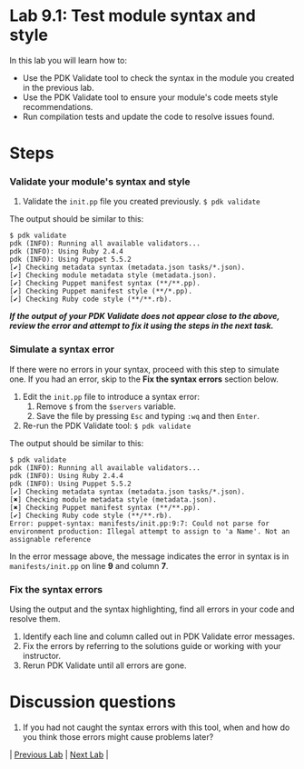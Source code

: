 # Lab 9.1: Test module syntax and style

In this lab you will learn how to:

* Use the PDK Validate tool to check the syntax in the module you created in the previous lab.
* Use the PDK Validate tool to ensure your module's code meets style recommendations.
* Run compilation tests and update the code to resolve issues found.

# Steps

###  Validate your module's syntax and style

1. Validate the `init.pp` file you created previously.
    ```$ pdk validate```

The output should be similar to this:

```
$ pdk validate
pdk (INFO): Running all available validators...
pdk (INFO): Using Ruby 2.4.4
pdk (INFO): Using Puppet 5.5.2
[✔] Checking metadata syntax (metadata.json tasks/*.json).
[✔] Checking module metadata style (metadata.json).
[✔] Checking Puppet manifest syntax (**/**.pp).
[✔] Checking Puppet manifest style (**/*.pp).
[✔] Checking Ruby code style (**/**.rb).
```

**_If the output of your PDK Validate does not appear close to the above, review the error and attempt to fix it using the steps in the next task._**

### Simulate a syntax error

If there were no errors in your syntax, proceed with this step to simulate one. If you had an error, skip to the **Fix the syntax errors** section below.

1. Edit the `init.pp` file to introduce a syntax error:
    1. Remove `$` from the `$servers` variable.
    1. Save the file by pressing `Esc` and typing `:wq` and then `Enter`. 
1. Re-run the PDK Validate tool:
    ```$ pdk validate```
    
The output should be similar to this:

```
$ pdk validate
pdk (INFO): Running all available validators...
pdk (INFO): Using Ruby 2.4.4
pdk (INFO): Using Puppet 5.5.2
[✔] Checking metadata syntax (metadata.json tasks/*.json).
[✖] Checking module metadata style (metadata.json).
[✖] Checking Puppet manifest syntax (**/**.pp).
[✔] Checking Ruby code style (**/**.rb).
Error: puppet-syntax: manifests/init.pp:9:7: Could not parse for environment production: Illegal attempt to assign to 'a Name'. Not an assignable reference
```

In the error message above, the message indicates the error in syntax is in `manifests/init.pp` on line **9** and column **7**.

### Fix the syntax errors

Using the output and the syntax highlighting, find all errors in your code and resolve them.

1. Identify each line and column called out in PDK Validate error messages.
1. Fix the errors by referring to the solutions guide or working with your instructor.
1. Rerun PDK Validate until all errors are gone.

# Discussion questions

1. If you had not caught the syntax errors with this tool, when and how do you think those errors might cause problems later?

|  [Previous Lab](../lab-8.1-Create-a-wrapper-module)  |  [Next Lab](../lab-10.1-Create-roles-and-profiles)  |